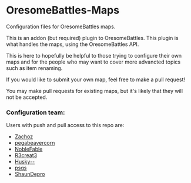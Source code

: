 OresomeBattles-Maps
===================

Configuration files for OresomeBattles maps.

This is an addon (but required) plugin to OresomeBattles. This plugin is what handles the maps, using the OresomeBattles API.

This is here to hopefully be helpful to those trying to configure their own maps and for the people who may want to cover more advancted topics such as item renaming.

If you would like to submit your own map, feel free to make a pull request!

You may make pull requests for existing maps, but it's likely that they will not be accepted.

### Configuration team:

Users with push and pull access to this repo are:

* [Zachoz](https://github.com/Zachoz)
* [pegabeavercorn](https://github.com/pegabeavercorn)
* [NobleFable](https://github.com/NobleFable)
* [R3creat3](https://github.com/R3creat3)
* [Husky--](https://github.com/Husky--)
* [psgs](https://github.com/psgs)
* [ShaunDepro](https://github.com/shaundepro)
